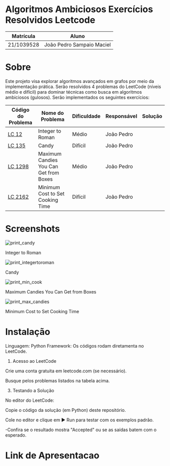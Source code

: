 # Algoritmos Ambiciosos Exercícios Resolvidos Leetcode

| Matrícula      | Aluno                     |
|----------------|---------------------------|
| 21/1039528     | João Pedro Sampaio Maciel |

# Sobre

Este projeto visa explorar algoritmos avançados em grafos por meio da implementação prática. Serão resolvidos 4 problemas do LeetCode (níveis médio e difícil) para dominar técnicas como busca em algoritmos ambiciosos (gulosos).
Serão implementados os seguintes exercícios:

| Código do Problema | Nome do Problema | Dificuldade | Responsável | Solução |
|--------------------|------------------|-------------|-------------|---------|
| [LC 12](https://github.com/projeto-de-algoritmos-2025/exercicios_gulosos/blob/main/Integer_to_roman.py) | Integer to Roman | Médio | João Pedro | 
| [LC 135](https://github.com/projeto-de-algoritmos-2025/exercicios_gulosos/blob/main/candy.py) | Candy | Difícil | João Pedro | 
| [LC 1298](https://leetcode.com/problems/critical-connections-in-a-network/) | Maximum Candies You Can Get from Boxes | Médio | João Pedro | 
| [LC 2162](https://leetcode.com/problems/path-with-maximum-probability/) | 	Minimum Cost to Set Cooking Time | Difícil | João Pedro | 

# Screenshots
![print_candy](https://github.com/user-attachments/assets/697099b5-6310-4200-9171-49fd162a9d59)

Integer to Roman

![print_integertoroman](https://github.com/user-attachments/assets/756a3220-eb18-4c7b-a999-2ae72fa47b1d)

Candy

![print_min_cook](https://github.com/user-attachments/assets/79c4a36b-c958-4d69-ad0a-4f0bd5d71cb1)

Maximum Candies You Can Get from Boxes

![print_max_candies](https://github.com/user-attachments/assets/8c7e8993-47b6-4729-b4bb-abf47c501693)

Minimum Cost to Set Cooking Time


# Instalação

Linguagem: Python
Framework: Os códigos rodam diretamenta no LeetCode.

1) Acesso ao LeetCode
   
Crie uma conta gratuita em leetcode.com (se necessário).

Busque pelos problemas listados na tabela acima.

3) Testando a Solução
   
No editor do LeetCode:

Copie o código da solução (em Python) deste repositório.

Cole no editor e clique em ▶ Run para testar com os exemplos padrão.

-Confira se o resultado mostra "Accepted" ou se as saídas batem com o esperado.

# Link de Apresentacao

